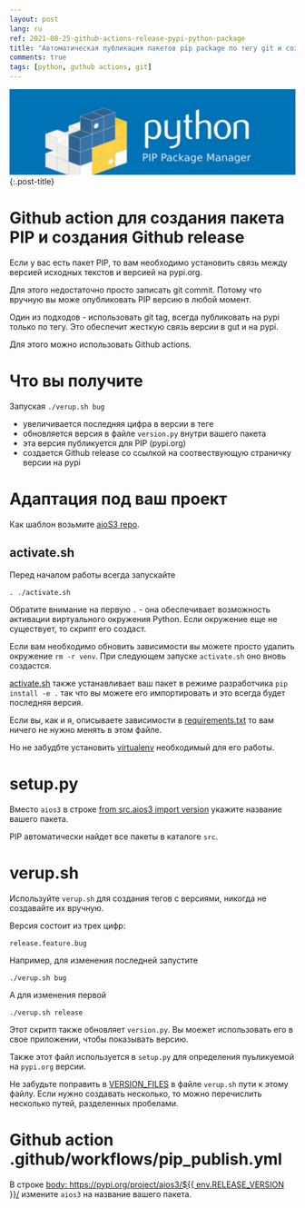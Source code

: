 ```yaml
---
layout: post
lang: ru
ref: 2021-08-25-github-actions-release-pypi-python-package
title: "Автоматическая публикация пакетов pip package по тегу git и создание github release"
comments: true
tags: [python, guthub actions, git]
---
```


![](/images/pip.jpg){:.post-title}

# Github action для создания пакета PIP и создания Github release

Если у вас есть пакет PIP, то вам необходимо установить связь между версией исходных текстов и
версией на pypi.org.

Для этого недостаточно просто записать git commit. Потому что вручную вы може опубликовать PIP версию в любой момент.

Один из подходов - использовать git tag, всегда публиковать на pypi только по тегу.
Это обеспечит жесткую связь версии в gut и на pypi.

Для этого можно использовать Github actions.

# Что вы получите

Запуская `./verup.sh bug`
- увеличивается последняя цифра в версии в теге
- обновляется версия в файле `version.py` внутри вашего пакета
- эта версия публикуется для PIP (pypi.org)
- создается Github release со ссылкой на соотвествующую страничку версии на pypi

# Адаптация под ваш проект

Как шаблон возьмите [aioS3 repo](https://github.com/andgineer/aios3).

## activate.sh

Перед началом работы всегда запускайте

    . ./activate.sh

Обратите внимание на первую `.` - она обеспечивает возможность активации виртуального окружения Python.
Если окружение еще не существует, то скрипт его создаст.

Если вам необходимо обновить зависимости вы можете просто удалить окружение `rm -r venv`. 
При следующем запуске `activate.sh` оно вновь создастся.

[activate.sh](https://github.com/andgineer/aios3/blob/master/activate.sh) 
также устанавливает ваш пакет в режиме разработчика `pip install -e .` так что вы можете его импортировать и это всегда
будет последняя версия.

Если вы, как и я, описываете зависимости в [requirements.txt](https://github.com/andgineer/aios3/blob/master/requirements.txt) 
то вам ничего не нужно менять в этом файле.

Но не забудбте установить [virtualenv](https://virtualenv.pypa.io/en/stable/installation.html) необходимый для его работы.

# setup.py

Вместо `aios3` в строке [from src.aios3 import version](https://github.com/andgineer/aios3/blob/19b3a6b4b6904883fa8a3a25e474983a1563b02e/setup.py#L9) 
укажите название вашего пакета. 

PIP автоматически найдет все пакеты в каталоге `src`.

# verup.sh

Используйте `verup.sh` для создания тегов с версиями, никогда не создавайте их вручную.

Версия состоит из трех цифр:

    release.feature.bug

Например, для изменения последней запустите

    ./verup.sh bug

А для изменения первой

    ./verup.sh release

Этот скритп также обновляет `version.py`.
Вы моежет использовать его в свое приложении, чтобы показывать версию.

Также этот файл используется в `setup.py` для определения пуьликуемой на `pypi.org` версии.

Не забудьте поправить в [VERSION_FILES](https://github.com/andgineer/aios3/blob/19b3a6b4b6904883fa8a3a25e474983a1563b02e/verup.sh#L5) 
в файле `verup.sh` пути к этому файлу. Если нужно создавать несколько, то можно перечислить несколько путей, разделенных пробелами.

# Github action .github/workflows/pip_publish.yml

В строке [body: https://pypi.org/project/aios3/${{ env.RELEASE_VERSION }}/](https://github.com/andgineer/aios3/blob/19b3a6b4b6904883fa8a3a25e474983a1563b02e/.github/workflows/pip_publish.yml#L47) 
измените `aios3` на название вашего пакета.

